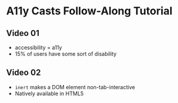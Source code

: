 
# A11y Casts Follow-Along Tutorial

## Video 01

- accessibility = a11y
- 15% of users have some sort of disability

## Video 02

- `inert` makes a DOM element non-tab-interactive
- Natively available in HTML5
